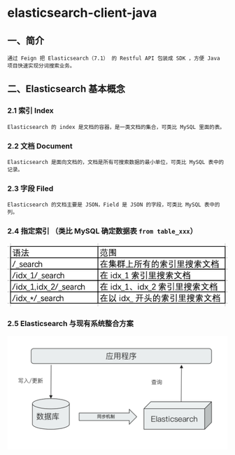 # elasticsearch-client-java

## 一、简介
    通过 Feign 把 Elasticsearch（7.1） 的 Restful API 包装成 SDK ，方便 Java 项目快速实现分词搜索业务。
    
## 二、Elasticsearch 基本概念

### 2.1 索引 Index
    Elasticsearch 的 index 是文档的容器，是一类文档的集合，可类比 MySQL 里面的表。

### 2.2 文档 Document        
    Elasticsearch 是面向文档的，文档是所有可搜索数据的最小单位，可类比 MySQL 表中的记录。

### 2.3 字段 Filed
    Elasticsearch 的文档主要是 JSON，Field 是 JSON 的字段，可类比 MySQL 表中的列。

### 2.4 指定索引 （类比 MySQL 确定数据表 `from table_xxx`）
   ![](./es-img01.png)
       
### 2.5 Elasticsearch 与现有系统整合方案
   ![](./es-img02.png)
      

               
